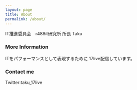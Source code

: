 ```yaml
---
layout: page
title: About
permalink: /about/
---
```


IT推進委員会　r488it研究所 所長 Taku

### More Information

ITをパフォーマンスとして表現するために
17live配信しています。


### Contact me

Twitter:taku_17live
